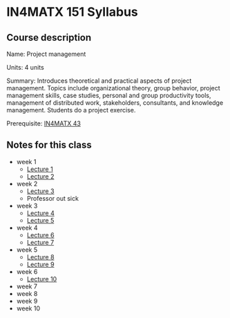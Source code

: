 # IN4MATX 151 Syllabus

## Course description

Name: Project management

Units: 4 units

Summary: Introduces theoretical and practical aspects of project management. Topics include organizational theory, group behavior, project management skills, case studies, personal and group productivity tools, management of distributed work, stakeholders, consultants, and knowledge management. Students do a project exercise.

Prerequisite: [IN4MATX 43](https://catalogue.uci.edu/search/?P=IN4MATX%2043 "IN4MATX 43")

## Notes for this class

- week 1
	- [Lecture 1](./week1/lecture-1.md)
	- [Lecture 2](./week1/lecture-2.md)
- week 2
	- [Lecture 3](./week2/lecture-3.md)
	- Professor out sick
- week 3
	- [Lecture 4](./week3/lecture-4.md)
	- [Lecture 5](./week3/lecture-5.md)
- week 4
	- [Lecture 6](./week4/lecture-6.md)
	- [Lecture 7](./week4/lecture-7.md)
- week 5
	- [Lecture 8](./week5/lecture-8.md)
	- [Lecture 9](./week5/lecture-9.md)
- week 6
    - [Lecture 10](./week6/lecture-10.md)
- week 7
- week 8
- week 9
- week 10
